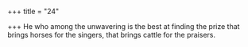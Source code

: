 +++
title = "24"

+++
He who among the unwavering is the best at finding the prize that  brings horses for the singers,
that brings cattle for the praisers.